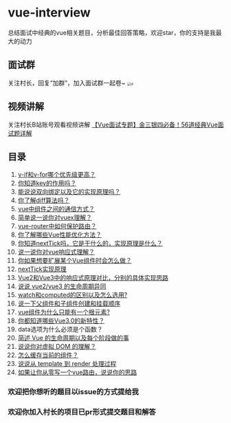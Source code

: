 # vue-interview
总结面试中经典的vue相关题目，分析最佳回答策略，欢迎star，你的支持是我最大的动力

## 面试群
关注村长，回复“加群”，加入面试群一起卷~
<img src="https://gitee.com/57code/picgo/raw/master/image-20220210162539024.png" alt="i4" style="zoom:50%;" />

## 视频讲解
关注村长B站账号观看视频讲解
[【Vue面试专题】金三银四必备！56道经典Vue面试题详解](https://www.bilibili.com/video/BV11i4y1Q7H2/)

## 目录
1. [v-if和v-for哪个优先级更高？](public/01-vif-vfor/README.md)
2. [你知道key的作用吗？](public/02-key/README.md)
3. [能说说双向绑定以及它的实现原理吗？](public/03/README.md)
4. [你了解diff算法吗？](public/04-diff/README.md)
5. [vue中组件之间的通信方式？](public/05-communication/README.md)
6. [简单说一说你对vuex理解？](public/06/README.md)
7. [vue-router中如何保护路由？](public/07/README.md)
8. [你了解哪些Vue性能优化方法？](public/08/README.md)
9. [你知道nextTick吗，它是干什么的，实现原理是什么？](public/09/README.md)
10. [说一说你对vue响应式理解？](public/10-reactivity/README.md)
11. [你如果想要扩展某个Vue组件时会怎么做？](public/11-component-extends/README.md)
12. [nextTick实现原理](public/12/README.md)
13. [Vue2和Vue3中的响应式原理对比，分别的具体实现思路](public/13/README.md)
14. [说说 vue2/vue3 的生命周期异同](public/20-lifecycle/README.md)
15. [watch和computed的区别以及怎么选用?](public/15-watch-computed/README.md)
16. [说一下父组件和子组件创建和挂载顺序](public/16-create-mount/README.md)
17. [vue组件为什么只能有一个根元素?](public/15-watch-computed/README.md)
18. [你都知道哪些Vue3.0的新特性？](public/18-v3-feature/README.md)
19. data选项为什么必须是个函数？
20. [简述 Vue 的生命周期以及每个阶段做的事](public/20-lifecycle/README.md)
21. [说说你对虚拟 DOM 的理解？](public/21-vdom/README.md)
22. [怎么缓存当前的组件？](public/22-cache-comp/README.md)
23. [说说从 template 到 render 处理过程](public/23-template-render/README.md)
24. [如果让你从零写一个vue路由，说说你的思路](public/24-router/README.md)


### 欢迎把你想听的题目以issue的方式提给我
### 欢迎你加入村长的项目已pr形式提交题目和解答
